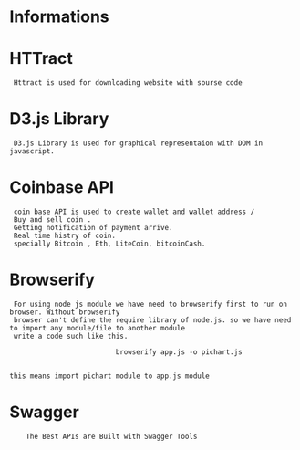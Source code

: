 # Informations

# HTTract
     Httract is used for downloading website with sourse code

# D3.js Library
     D3.js Library is used for graphical representaion with DOM in javascript.
 
# Coinbase API
     coin base API is used to create wallet and wallet address /
     Buy and sell coin .
     Getting notification of payment arrive.
     Real time histry of coin.
     specially Bitcoin , Eth, LiteCoin, bitcoinCash.
# Browserify
     For using node js module we have need to browserify first to run on browser. Without browserify 
     browser can't define the require library of node.js. so we have need to import any module/file to another module 
     write a code such like this.
     
                              browserify app.js -o pichart.js
           
           
    this means import pichart module to app.js module
                    
                
     
  # Swagger 
        The Best APIs are Built with Swagger Tools
